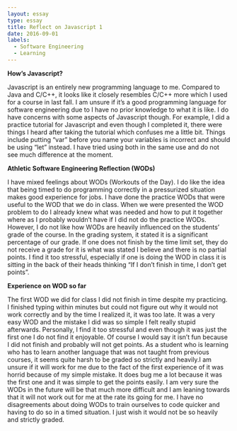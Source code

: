 ```yaml
---
layout: essay
type: essay
title: Reflect on Javascript 1
date: 2016-09-01
labels:
  - Software Engineering
  - Learning
---
```


**How’s Javascript?**

Javascript is an entirely new programming language to me. Compared to Java and C/C++, it looks like it closely resembles C/C++ more which I used for a course in last fall. I am unsure if it’s a good programming language for software engineering due to I have no prior knowledge to what it is like. I do have concerns with some aspects of Javascript though. For example, I did a practice tutorial for Javascript and even though I completed it, there were things I heard after taking the tutorial which confuses me a little bit. Things include putting “var” before you name your variables is incorrect and should be using “let” instead. I have tried using both in the same use and do not see much difference at the moment.

**Athletic Software Engineering Reflection (WODs)**
 
 I have mixed feelings about WODs (Workouts of the Day). I do like the idea that being timed to do programming correctly in a pressurized situation makes good experience for jobs. I have done the practice WODs that were useful to the WOD that we do in class. When we were presented the WOD problem to do I already knew what was needed and how to put it together where as I probably wouldn’t have if I did not do the practice WODs. However, I do not like how WODs are heavily influenced on the students’ grade of the course. In the grading system, it stated it is a significant percentage of our grade. If one does not finish by the time limit set, they do not receive a grade for it is what was stated I believe and there is no partial points. I find it too stressful, especially if one is doing the WOD in class it is sitting in the back of their heads thinking “If I don’t finish in time, I don’t get points”. 

**Experience on WOD so far**

The first WOD we did for class I did not finish in time despite my practicing. I finished typing within minutes but could not figure out why it would not work correctly and by the time I realized it, it was too late. It was a very easy WOD and the mistake I did was so simple I felt really stupid afterwards. Personally, I find it too stressful and even though it was just the first one I do not find it enjoyable. Of course I would say it isn’t fun because I did not finish and probably will not get points. As a student who is learning who has to learn another language that was not taught from previous courses, it seems quite harsh to be graded so strictly and heavily.I am unsure if it will work for me due to the fact of the first experience of it was horrid because of my simple mistake. It does bug me a lot because it was the first one and it was simple to get the points easily. I am very sure the WODs in the future will be that much more difficult and I am leaning towards that it will not work out for me at the rate its going for me. I have no disagreements about doing WODs to train ourselves to code quicker and having to do so in a timed situation. I just wish it would not be so heavily and strictly graded.
